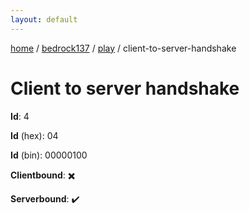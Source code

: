 ```yaml
---
layout: default
---
```


[home](/)  /  [bedrock137](/protocol/bedrock137)  /  [play](/protocol/bedrock137/play)  /  client-to-server-handshake

# Client to server handshake

**Id**: 4

**Id** (hex): 04

**Id** (bin): 00000100

**Clientbound**: ✖️

**Serverbound**: ✔️


